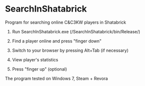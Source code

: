 # SearchInShatabrick
Program for searching online C&C3KW players in Shatabrick

1. Run SearchInShatabrick.exe (/SearchInShatabrick/bin/Release/)

2. Find a player online and press "finger down"

3. Switch to your browser by pressing Alt+Tab (if necessary)

4. View player's statistics

5. Press "finger up" (optional)

The program tested on Windows 7, Steam + Revora

